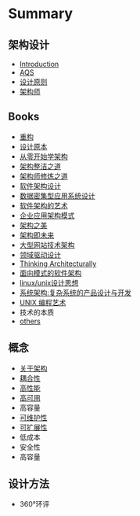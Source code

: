# Summary

## 架构设计

* [Introduction](README.md)
* [AQS](chapter1.md)
* [设计原则](she-ji-yuan-ze.md)
* [架构师](jia-gou-shi.md)

## Books

* [重构](books/zhong-gou.md)
* [设计原本](books/she-ji-yuan-ben.md)
* [从零开始学架构](books/cong-ling-kai-shi-xue-jia-gou.md)
* [架构整洁之道](books/jia-gou-zheng-ji-zhi-dao.md)
* [架构师修炼之道](books/jia-gou-shi-xiu-lian-zhi-dao.md)
* [软件架构设计](books/ruan-jian-jia-gou-she-ji.md)
* [数据密集型应用系统设计](books/shu-ju-mi-ji-xing-ying-yong-xi-tong-she-ji.md)
* [软件架构的艺术](books/ruan-jian-jia-gou-de-yi-zhu.md)
* [企业应用架构模式](books/qi-ye-ying-yong-jia-gou-mo-shi.md)
* [架构之美](books/jia-gou-zhi-mei.md)
* [架构即未来](books/jia-gou-ji-wei-lai.md)
* [大型网站技术架构](books/da-xing-wang-zhan-ji-zhu-jia-gou.md)
* [领域驱动设计 ](books/ling-yu-qu-dong-she-ji.md)
* [Thinking Architecturally](books/thinking-architecturally.md)
* [面向模式的软件架构](books/mian-xiang-mo-shi-de-ruan-jian-jia-gou.md)
* [linux/unix设计思想](books/linuxunixshe-ji-si-xiang.md)
* [系统架构:复杂系统的产品设计与开发](books/xi-tong-jia-67843a-fu-za-xi-tong-de-chan-pin-she-ji-yu-kai-fa.md)
* [UNIX 编程艺术](books/unix-bian-cheng-yi-zhu.md)
* 技术的本质
* [others](books/others.md)

## 概念

* [关于架构](notions/guan-yu-jia-gou.md)
* [耦合性](notions/ou-he-xing.md)
* [高性能](notions/gao-xing-neng.md)
* [高可用](notions/gao-ke-yong.md)
* 高容量
* [可维护性](notions/ke-wei-hu-xing.md)
* [可扩展性](notions/ke-kuo-zhan-xing.md)
* 低成本
* 安全性
* 高容量

## 设计方法

* 360°环评


